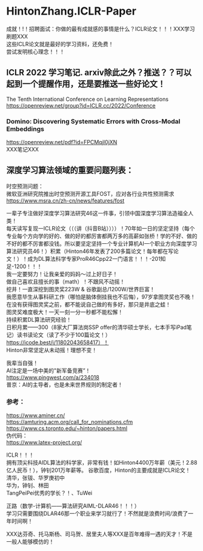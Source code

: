 
# HintonZhang.ICLR-Paper           
成就！!！招聘面试：你做的最有成就感的事情是什么？ICLR论文！！！XXX学习刷题XXX            
这些ICLR论文就是最好的学习资料，还免费！         
尝试发明核心理念！！！         

## ICLR 2022 学习笔记. arxiv除此之外？推送？？可以起到一个提醒作用，还是要推送一些好论文！       
The Tenth International Conference on Learning Representations          
https://openreview.net/group?id=ICLR.cc/2022/Conference              

### Domino: Discovering Systematic Errors with Cross-Modal Embeddings          
https://openreview.net/pdf?id=FPCMqjI0jXN            
XXX笔记XXX              



## 深度学习算法领域的重要问题列表：           
时空预测问题：          
微软亚洲研究院推出时空预测开源工具FOST，应对各行业共性预测需求              
https://www.msra.cn/zh-cn/news/features/fost               
              


















一辈子专注做好深度学习算法研究46这一件事，引领中国深度学习算法造福全人类！                            
每天读写复现一ICLR论文（（（讲（抖音B站））））！70年如一日的坚定坚持（每个专业每个方向学的好的、做的好的都厉害都两万多的高薪如张桥！学的不好、做的不好的都不厉害都没钱。所以要坚定坚持一个专业计算机AI一个职业方向深度学习算法研究员46！）积累（Hinton46年发表了200多篇论文！每年都在写论文！）！成为DL算法科学专家ProR46Cpp22一门语言！！！-201知足-1200！！！         
我一定要努力！让我亲爱的妈妈～过上好日子！         
做自己喜欢且擅长的事（math）！不跟风不动摇！            
挖井！一直深挖到图灵奖223W & 谷歌副总/1200W/世界巨富！        
我愿意毕生从事科研工作（哪怕是脑体倒挂我也不后悔），97岁拿图灵奖也不晚！                
在没有获得图灵奖之前，都不能说自己做的有多好，那只是井底之蛙！           
图灵奖难度极大！一天一刻一分一秒都不能松懈！                            
持续积累DL算法研究经验！           
日积月累——300（8家大厂算法岗SSP offer的清华硕士学长，七本手写iPad笔记）读书读论文（读了不少于100篇论文！）https://icode.best/i/11802043658417）！     
Hinton非常坚定从未动摇！理想不变！             



我辈当自强！         
AI注定是一场中美的"新军备竞赛”！           
https://www.pingwest.com/a/234018            
普京：AI的主导者，也是未来世界规则的制定者！          



### 参考：        
https://www.aminer.cn/                       
https://amturing.acm.org/call_for_nominations.cfm           
https://www.cs.toronto.edu/~hinton/papers.html              
伪代码：            
https://www.latex-project.org/             




ICLR！！！        
拥有顶尖科技AIDL算法的科学家，非常有钱！如Hinton4400万年薪（美元！2.88亿人民币！），钟钊201万年薪等。
谷歌百度，Hinton的主要成就是ICLR论文！           
清华，张钹、华罗庚初中          
华为，钟钊、林田        
TangPeiPei优秀的学长？！、TuWei        




正路（数学-计算机——算法研究AIML-DLAR46！！！）             
学习只需要围绕DLAR46那一个职业来学习就行了！不然就是浪费时间/浪费了一年时间啊！            
 >           
XXX达芬奇、托马斯杨、司马贺、居里夫人等XXX是百年难得一遇的天才！不是一般人能够模仿的！         







